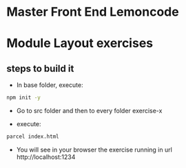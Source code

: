# Master Front End Lemoncode

# Module Layout exercises

## steps to build it

- In base folder, execute:

```bash
npm init -y
```

- Go to src folder and then to every folder exercise-x

- execute:

```bash
parcel index.html
```

- You will see in your browser the exercise running in url http://localhost:1234